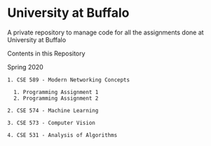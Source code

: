 # University at Buffalo
A private repository to manage code for all the assignments done at University at Buffalo

Contents in this Repository

Spring 2020

    1. CSE 589 - Modern Networking Concepts

      1. Programming Assignment 1
      2. Programming Assignment 2

    2. CSE 574 - Machine Learning

    3. CSE 573 - Computer Vision

    4. CSE 531 - Analysis of Algorithms
